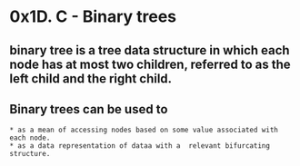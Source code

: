 # 0x1D. C - Binary trees

## binary tree is a tree data structure in which each node has at most two children, referred to as the left child and the right child.

## Binary trees can be used to
```
* as a mean of accessing nodes based on some value associated with each node.
* as a data representation of dataa with a  relevant bifurcating structure.
```

